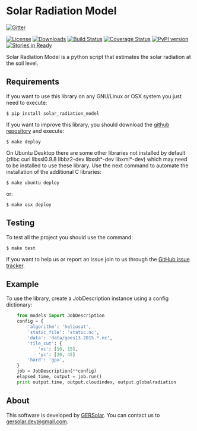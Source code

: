   Solar Radiation Model
=====================

[![Gitter](https://badges.gitter.im/Join%20Chat.svg)](https://gitter.im/gersolar/solar_radiation_model?utm_source=badge&utm_medium=badge&utm_campaign=pr-badge&utm_content=badge)

[![License](https://img.shields.io/pypi/l/solar_radiation_model.svg)](https://raw.githubusercontent.com/gersolar/solar_radiation_model/master/LICENSE) [![Downloads](https://img.shields.io/pypi/dm/solar_radiation_model.svg)](https://pypi.python.org/pypi/solar_radiation_model/) [![Build Status](https://travis-ci.org/gersolar/solar_radiation_model.svg?branch=master)](https://travis-ci.org/gersolar/solar_radiation_model) [![Coverage Status](https://coveralls.io/repos/gersolar/solar_radiation_model/badge.png)](https://coveralls.io/r/gersolar/solar_radiation_model) [![PyPI version](https://badge.fury.io/py/solar_radiation_model.svg)](http://badge.fury.io/py/solar_radiation_model)
[![Stories in Ready](https://badge.waffle.io/gersolar/solar_radiation_model.png?label=ready&title=Ready)](https://waffle.io/gersolar/solar_radiation_model)

Solar Radiation Model is a python script that estimates the solar radiation at the soil level.


Requirements
------------

If you want to use this library on any GNU/Linux or OSX system you just need to execute:

    $ pip install solar_radiation_model

If you want to improve this library, you should download the [github repository](https://github.com/gersolar/solar_radiation_model) and execute:

    $ make deploy

On Ubuntu Desktop there are some other libraries not installed by default (zlibc curl libssl0.9.8 libbz2-dev libxslt*-dev libxml*-dev) which may need to be installed to use these library. Use the next command to automate the installation of the additional C libraries:

	$ make ubuntu deploy

or:

    $ make osx deploy


Testing
-------

To test all the project you should use the command:

    $ make test

If you want to help us or report an issue join to us through the [GitHub issue tracker](https://github.com/gersolar/solar_radiation_model/issues).


Example
-------

To use the library, create a JobDescription instance using a config dictionary:

```python
    from models import JobDescription
    config = {
        'algorithm': 'heliosat',
        'static_file': 'static.nc',
        'data': 'data/goes13.2015.*.nc',
        'tile_cut': {
            'xc': [10, 15],
            'yc': [20, 45]
        'hard': 'gpu',
    }
    job = JobDescription(**config)
    elapsed_time, output = job.run()
    print output.time, output.cloudindex, output.globalradiation
```


About
-----

This software is developed by [GERSolar](http://www.gersol.unlu.edu.ar/). You can contact us to [gersolar.dev@gmail.com](mailto:gersolar.dev@gmail.com).
